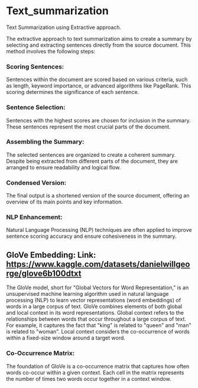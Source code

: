 # Text_summarization
Text Summarization using Extractive approach. <br>

The extractive approach to text summarization aims to create a summary by selecting and extracting sentences directly from the source document. This method involves the following steps:

### Scoring Sentences: 
Sentences within the document are scored based on various criteria, such as length, keyword importance, or advanced algorithms like PageRank. This scoring determines the significance of each sentence.

### Sentence Selection: 
Sentences with the highest scores are chosen for inclusion in the summary. These sentences represent the most crucial parts of the document.

### Assembling the Summary: 
The selected sentences are organized to create a coherent summary. Despite being extracted from different parts of the document, they are arranged to ensure readability and logical flow.

### Condensed Version: 
The final output is a shortened version of the source document, offering an overview of its main points and key information.

### NLP Enhancement: 
Natural Language Processing (NLP) techniques are often applied to improve sentence scoring accuracy and ensure cohesiveness in the summary.


## GloVe Embedding:   Link:  https://www.kaggle.com/datasets/danielwillgeorge/glove6b100dtxt
The GloVe model, short for "Global Vectors for Word Representation," is an unsupervised machine learning algorithm used in natural language processing (NLP) to learn vector representations (word embeddings) of words in a large corpus of text. GloVe combines elements of both global and local context in its word representations. Global context refers to the relationships between words that occur throughout a large corpus of text. For example, it captures the fact that "king" is related to "queen" and "man" is related to "woman". Local context considers the co-occurrence of words within a fixed-size window around a target word.

### Co-Occurrence Matrix:
The foundation of GloVe is a co-occurrence matrix that captures how often words co-occur within a given context. Each cell in the matrix represents the number of times two words occur together in a context window.
